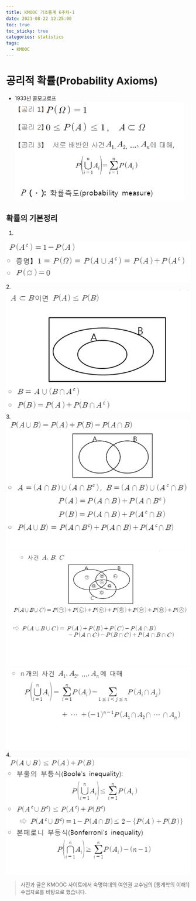 ```yaml
---
title: KMOOC 기초통계 6주차-1
date: 2021-08-22 12:25:00
toc: true
toc_sticky: true
categories: statistics
tags:
  - KMOOC
---
```


# 공리적 확률(Probability Axioms)
- 1933년 콜모고로프  
![](/assets/images/statistics/axiom.png) 

## 확률의 기본정리
1.  
![](/assets/images/statistics/axiom1.png) 
2.   
![](/assets/images/statistics/axiom2.png) 
3.   
![](/assets/images/statistics/axiom3.png)  
![](/assets/images/statistics/axiom3_1.png)
![](/assets/images/statistics/axiom3_2.png)    
4.   
![](/assets/images/statistics/axiom4.png) 



> 사진과 글은 KMOOC 사이트에서 숙명여대의 여인권 교수님의 [통계학의 이해1] 수업자료를 바탕으로 했습니다.  


